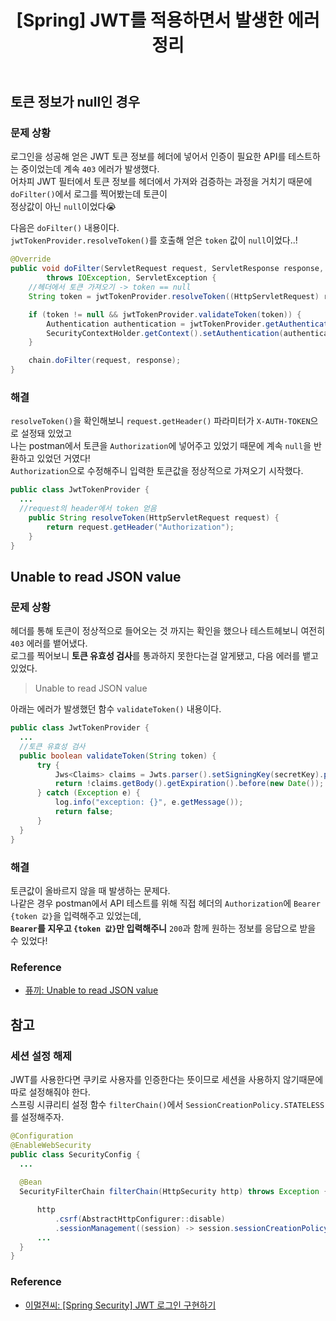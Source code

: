 ﻿---
toc: true
title:  "[Spring] JWT를 적용하면서 발생한 에러 정리"
last_modified_at:   2023-08-07
categories : Project
excerpt: ""
image: ""
sitemap :
  changefreq : weekly
  priority : 1.0
use_math: true
published: true
---

## 토큰 정보가 null인 경우
### 문제 상황
로그인을 성공해 얻은 JWT 토큰 정보를 헤더에 넣어서 인증이 필요한 API를 테스트하는 중이었는데 계속 `403` 에러가 발생했다.<br>
어차피 JWT 필터에서 토큰 정보를 헤더에서 가져와 검증하는 과정을 거치기 때문에 `doFilter()`에서 로그를 찍어봤는데 토큰이<br>
정상값이 아닌 `null`이었다😭<br>

다음은 `doFilter()` 내용이다.<br>
`jwtTokenProvider.resolveToken()`를 호출해 얻은 `token` 값이 `null`이었다..!<br>
```java
@Override
public void doFilter(ServletRequest request, ServletResponse response, FilterChain chain)
        throws IOException, ServletException {
    //헤더에서 토큰 가져오기 -> token == null
    String token = jwtTokenProvider.resolveToken((HttpServletRequest) request);

    if (token != null && jwtTokenProvider.validateToken(token)) {
        Authentication authentication = jwtTokenProvider.getAuthentication(token);
        SecurityContextHolder.getContext().setAuthentication(authentication);
    }

    chain.doFilter(request, response);
}
```

### 해결
`resolveToken()`을 확인해보니 `request.getHeader()` 파라미터가 `X-AUTH-TOKEN`으로 설정돼 있었고<br>
나는 postman에서 토큰을 `Authorization`에 넣어주고 있었기 때문에 계속 `null`을 반환하고 있었던 거였다!<br>
`Authorization`으로 수정해주니 입력한 토큰값을 정상적으로 가져오기 시작했다.<br>
```java
public class JwtTokenProvider {
  ...
  //request의 header에서 token 얻음
    public String resolveToken(HttpServletRequest request) {
        return request.getHeader("Authorization");
    }
}
```

## Unable to read JSON value
### 문제 상황
헤더를 통해 토큰이 정상적으로 들어오는 것 까지는 확인을 했으나 테스트헤보니 여전히 `403` 에러를 뱉어냈다.<bR>
로그를 찍어보니 **토큰 유효성 검사**를 통과하지 못한다는걸 알게됐고, 다음 에러를 뱉고 있었다.<br>
> Unable to read JSON value

아래는 에러가 발생했던 함수 `validateToken()` 내용이다.<br>
```java
public class JwtTokenProvider {
  ...
  //토큰 유효성 검사
  public boolean validateToken(String token) {
      try {
          Jws<Claims> claims = Jwts.parser().setSigningKey(secretKey).parseClaimsJws(token);
          return !claims.getBody().getExpiration().before(new Date());
      } catch (Exception e) {
          log.info("exception: {}", e.getMessage());
          return false;
      }
  }
}
```

### 해결
토큰값이 올바르지 않을 때 발생하는 문제다.<br>
나같은 경우 postman에서 API 테스트를 위해 직접 헤더의 `Authorization`에 `Bearer {token 값}`을 입력해주고 있었는데,<br>
**`Bearer`를 지우고 `{token 값}`만 입력해주니** `200`과 함께 원하는 정보를 응답으로 받을 수 있었다!

### Reference
- [퓨끼: Unable to read JSON value](https://codeinlife.tistory.com/47)

## 참고
### 세션 설정 해제
JWT를 사용한다면 쿠키로 사용자를 인증한다는 뜻이므로 세션을 사용하지 않기때문에 따로 설정해줘야 한다.<br>
스프링 시큐리티 설정 함수 `filterChain()`에서 `SessionCreationPolicy.STATELESS`를 설정해주자.<br>
```java
@Configuration
@EnableWebSecurity
public class SecurityConfig {
  ...
  
  @Bean
  SecurityFilterChain filterChain(HttpSecurity http) throws Exception {

      http
          .csrf(AbstractHttpConfigurer::disable)
          .sessionManagement((session) -> session.sessionCreationPolicy(SessionCreationPolicy.STATELESS));
      ...
  }
}
```

### Reference
- [이멀젼씨: [Spring Security] JWT 로그인 구현하기](https://emgc.tistory.com/133)